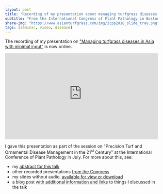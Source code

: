 ```yaml
---
layout: post
title: "Recording of my presentation about managing turfgrass diseases in Asia"
subtitle: "From the International Congress of Plant Pathology in Boston, in the session about Precision Turf and Ornamental Disease Management in the 21st Century"
share-img: "https://www.asianturfgrass.com/img/icpp2018_slide_tray.png"
tags: [seminar, video, disease]
---
```


The recording of my presentation on ["Managing turfgrass diseases in Asia with minimal input"](https://www.apsnet.org/publications/Webinars/Pages/2018videos.aspx?LID=Paper3992.mp4) is now online. 

<style>.embed-container { position: relative; padding-bottom: 56.25%; height: 0; overflow: hidden; max-width: 100%; } .embed-container iframe, .embed-container object, .embed-container embed { position: absolute; top: 0; left: 0; width: 100%; height: 100%; }</style><div class='embed-container'><iframe src='http://videos.scientificsocieties.org/aps/2018Meeting/mp4/Paper3992.mp4' style='border:0'></iframe></div>

I gave this presentation as part of the session on "Precision Turf and Ornamental Disease Management in the 21<sup>st</sup> Century" at the International Conference of Plant Pathology in July. For more about this, see:

* my [abstract for this talk](https://apsnet.confex.com/apsnet/ICPP2018/meetingapp.cgi/Paper/3992)
* other recorded presentations [from the Congress](https://www.apsnet.org/publications/Webinars/Pages/2018.aspx) 
* my slides without audio, [available for view or download](https://speakerdeck.com/micahwoods/managing-turfgrass-diseases-in-asia-with-minimal-input-1)
* a blog post [with additional information and links](https://www.asianturfgrass.com/2018-07-30-managing-turfgrass-diseases-in-asia-with-minimal-inputs/) to things I discussed in the talk




